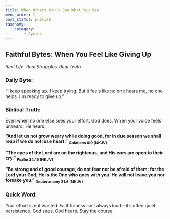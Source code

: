 ```yaml
---
title: When Others Can’t See What You See
menu_order: 1
post_status: publish
taxonomy:
    category:
        - Cycles
---
```

## Faithful Bytes: When You Feel Like Giving Up
*Real Life. Real Struggles. Real Truth.*

### Daily Byte:
“I keep speaking up. I keep trying. But it feels like no one hears me, no one helps. I'm ready to give up.”

### Biblical Truth:
Even when no one else sees your effort, God does. When your voice feels unheard, He hears.

**“And let us not grow weary while doing good, for in due season we shall reap if we do not lose heart.” <sub>Galatians 6:9 (NKJV)</sub>**

**“The eyes of the Lord are on the righteous, and His ears are open to their cry.” <sub>Psalm 34:15 (NKJV)</sub>**

**“Be strong and of good courage, do not fear nor be afraid of them; for the Lord your God, He is the One who goes with you. He will not leave you nor forsake you.” <sub> Deuteronomy 31:6 (NKJV)</sub>**

### Quick Word:
Your effort is not wasted. Faithfulness isn’t always loud—it’s often quiet persistence. God sees. God hears. Stay the course.

